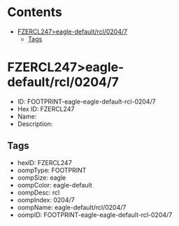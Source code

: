 



Contents
========

* [FZERCL247>eagle-default/rcl/0204/7](#fzercl247eagle-defaultrcl02047)
	* [Tags](#tags)

# FZERCL247>eagle-default/rcl/0204/7

- ID: FOOTPRINT-eagle-eagle-default-rcl-0204/7
- Hex ID: FZERCL247
- Name: 
- Description: 

## Tags

- hexID: FZERCL247
- oompType: FOOTPRINT
- oompSize: eagle
- oompColor: eagle-default
- oompDesc: rcl
- oompIndex: 0204/7
- oompName: eagle-default/rcl/0204/7
- oompID: FOOTPRINT-eagle-eagle-default-rcl-0204/7
